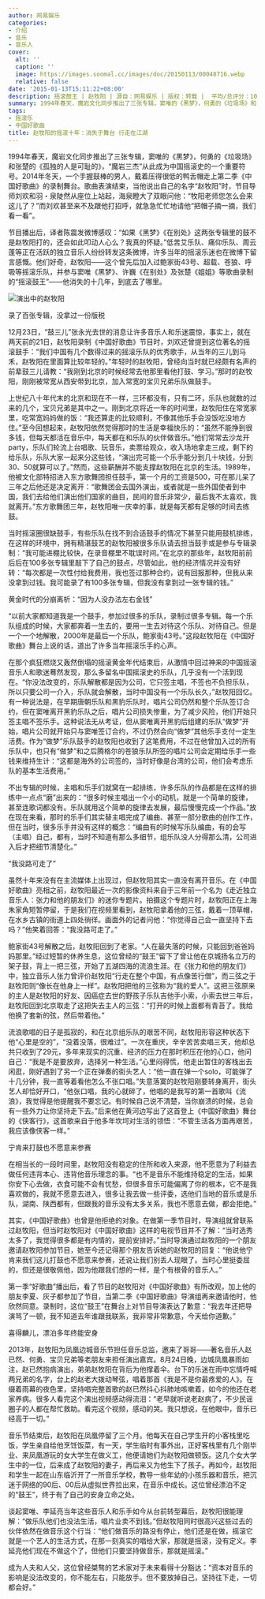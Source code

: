 ```yaml
---
author: 网易娱乐
categories:
- 介绍
- 音乐
- 音乐人
cover:
  alt: ''
  caption: ''
  image: https://images.soomal.cc/images/doc/20150113/00048716.webp
  relative: false
date: '2015-01-13T15:11:22+08:00'
description: 摇滚鼓王 | 赵牧阳 | 源自：网易娱乐 | 版权：转载 |  平均/总评分：10.00/210
summary: 1994年春天，魔岩文化同步推出了三张专辑，窦唯的《黑梦》，何勇的《垃圾场》和张楚的《孤独的人是可耻的》，“魔岩三杰”从此成为中国摇滚史的一个重要符号。2014年冬天，一个手握鼓棒的男人，戴着压得很低的鸭舌帽走上第二季《中国好歌曲》的录制舞台。歌曲表演结束，当他说出自己的名字“赵牧阳”时……
tags:
- 摇滚乐
- 中国好歌曲
title: 赵牧阳的摇滚十年：消失于舞台 行走在江湖
---
```


1994年春天，魔岩文化同步推出了三张专辑，窦唯的《黑梦》，何勇的《垃圾场》和张楚的《孤独的人是可耻的》，“魔岩三杰”从此成为中国摇滚史的一个重要符号。2014年冬天，一个手握鼓棒的男人，戴着压得很低的鸭舌帽走上第二季《中国好歌曲》的录制舞台。歌曲表演结束，当他说出自己的名字“赵牧阳”时，节目导师刘欢和羽・泉陡然从座位上站起，海泉瞪大了双眼问他：“牧阳老师您怎么会来这儿了？”而刘欢甚至来不及跟他打招呼，就急急忙忙地请他“把帽子摘一摘，我们看一看”。

节目播出后，译者陈震发微博感叹：“如果《黑梦》《在别处》这两张专辑里的鼓不是赵牧阳打的，还会如此叩动人心么？我真的怀疑。”低苦艾乐队、痛仰乐队、周云蓬等正在活跃的独立音乐人纷纷转发这条微博，许多当年的摇滚乐迷也在微博下留言感慨。他们好奇，赵牧阳――这个曾先后加入过鲍家街43号、超载、苍狼、呼吸等摇滚乐队，并参与窦唯《黑梦》、许巍《在别处》及张楚《姐姐》等歌曲录制的“摇滚鼓王”――他消失的十几年，到底去了哪里。

![演出中的赵牧阳](https://images.soomal.cc/images/doc/20150113/00048716.webp)





录了百张专辑，没拿过一份版税

12月23日，“鼓三儿”张永光去世的消息让许多音乐人和乐迷震惊，事实上，就在两天前的21日，赵牧阳录制《中国好歌曲》节目时，刘欢还曾提到这位著名的摇滚鼓手：“我们中国有几个数得过来的摇滚乐队的优秀歌手，从当年的三儿到马禾，赵牧阳在里面算比较年轻的。”年轻时的赵牧阳，曾经向当时就已经颇有名声的前辈鼓三儿请教：“我刚到北京的时候经常去他那里看他打鼓、学习。”那时的赵牧阳，刚刚被常宽从西安带到北京，加入常宽的宝贝兄弟乐队做鼓手。

上世纪八十年代末的北京和现在不一样，三环都没有，只有二环，乐队也就数的过来的几个，宝贝兄弟是其中之一。刚到北京将近一年的时间里，赵牧阳住在常宽家里，吃常宽妈妈做的饭：“我还算走的比较顺利，不像其他乐手会没饭吃没地方住。”至今回想起来，赵牧阳依然觉得那时的生活是幸福快乐的：“虽然不能挣到很多钱，但每天都活在音乐中，每天都在和乐队的伙伴做音乐。”他们常常去沙龙开party，乐队们轮流上台唱歌、玩音乐，卖票给观众，收入场地拿走三成，剩下的给乐队，乐队大家一起来分这些钱，“演出完可能一个乐手能分到几十块钱，分到30、50就算可以了。”然而，这些薪酬并不能支撑赵牧阳在北京的生活。1989年，他被文化部特招进入东方歌舞团担任鼓手，第一个月的工资是500，可在那儿呆了三年之后他还是决定离开：“歌舞团会去国外演出，或者就是一些外国使者到中国，我们去给他们演出他们国家的曲目，民间的音乐非常少，最后我不太喜欢，我就离开。”东方歌舞团三年，赵牧阳唯一庆幸的事，就是每天都有足够的时间去练鼓。

当时摇滚圈很缺鼓手，有些乐队在找不到合适鼓手的情况下甚至只能用鼓机排练，在这样的环境中，拥有精湛鼓艺的赵牧阳被很多乐队请去担当鼓手或是参与专辑录制：“我可能进棚比较快，在录音棚里不耽误时间。”在北京的那些年，赵牧阳前前后后在100多张专辑里敲下了自己的鼓点，尽管如此，他的经济情况并没有好转：“每次都是一次性付给我费用，我也签过那种合约，说有回报那种，但我从来没拿到过钱。我可能录了有100多张专辑，但我没有拿到过一张专辑的钱。”

黄金时代的分崩离析：“因为人没办法左右金钱”

“以前大家都知道我是一个鼓手，参加过很多的乐队，录制过很多专辑。每一个乐队组成的时候，大家都奔着一生去的，要用一生去对待这个乐队、对待自己。但是一个一个地解散，2000年是最后一个乐队，鲍家街43号。”这段赵牧阳在《中国好歌曲》舞台上说的话，道出了许多当年摇滚乐手的心声。

在那个疯狂燃烧又轰然倒塌的摇滚黄金年代结束后，从激情中回过神来的中国摇滚音乐人和歌迷蓦然发现，那么多留名中国摇滚史的乐队，几乎没有一个活到现在。“你没法改变的，乐队解散都是因为公司，它只签主唱，不签也不负担乐队，所以只要公司一介入，乐队就会解散，当时中国没有一个乐队长久，”赵牧阳回忆。有一种说法是，在早期唐朝乐队和黑豹乐队时，唱片公司仍然和整个乐队签订合约，但在窦唯离开黑豹乐队之后，唱片公司损失惨重，为了减少风险，他们开始只签主唱不签乐手。这种说法无从考证，但从窦唯离开黑豹后组建的乐队“做梦”开始，唱片公司就开始只与窦唯签订合约，不过仍然会向“做梦”其他乐手支付一定生活费。作为“做梦”乐队鼓手的赵牧阳也收到了这笔费用，不过在他曾加入过的所有乐队中，也只有“做梦”和之后腾格尔的苍狼乐队所签的唱片公司会定期给乐手一些钱来维持生计：“这都是海外的公司签的，当时好像是台湾的公司，他们会考虑乐队的基本生活费用。”

不出专辑的时候，主唱和乐手们就窝在一起排练，许多乐队的作品都是在这样的排练中一点点“磨”出来的：“很多时候主唱出一个小的动机，就是一个简单的旋律，甚至连歌词都没有。乐队就用这个简单的旋律去发展，最后慢慢完成一个作品。”放在现在来看，那时的乐手们其实替主唱完成了编曲、甚至一部分歌曲的创作工作，但在当时，很多乐手并没有这样的概念：“编曲有的时候写乐队编曲，有的会写（主唱）自己，都有，当时不知道有那么多细节，组乐队没人分得那么清，公司进入后才把细节清楚化。”

“我没路可走了”

虽然十年来没有在主流媒体上出现过，但赵牧阳其实一直没有离开音乐。在《中国好歌曲》亮相之前，赵牧阳最近一次的影像资料来自于三年前一个名为《走近独立音乐人：张力和他的朋友们》的迷你专题片。拍摄这个专题片时，赵牧阳正在上海朱家角短暂停留，于是我们在视频里看到，赵牧阳拿着他的三弦，戴着一顶草帽，在水乡古镇的街道上四处徜徉。画面外的记者问他：“你觉得自己会一直坚持下去吗？”他笑着回答：“我没路可走了。”

鲍家街43号解散之后，赵牧阳回到了老家。“人在最失落的时候，只能回到爸爸妈妈那里。”经过短暂的休养生息，这位曾经的“鼓王”留下了曾让他在京城扬名立万的架子鼓，背上一把三弦，开始了五湖四海的流浪生涯。在《张力和他的朋友们》中，独立音乐人张力曾评价赵牧阳“行走在整个中国，有点像苦行僧”，而三弦之于赵牧阳则“像长在他身上一样”。赵牧阳把他的三弦称为“我的爱人”。这把三弦原来的主人是赵牧阳的好友、因癌症去世的野孩子乐队吉他手小索，小索去世三年后，赵牧阳回到北京取走了这把失去主人的三弦：“打开的时候上面都有青苔了。我给他换了套新的弦，然后带着他。”

流浪歌唱的日子是孤寂的，和在北京组乐队的艰苦不同，赵牧阳形容这种状态下他“心里是空的”，“没着没落，很难过”。一次在重庆，辛辛苦苦卖唱三天，他却总共只收到了29元，多年来现实的沉重、经济的压力在那时积压在他的心口，他问自己：“我是不是要放弃，选择另一种生活。”心里闷得慌，他走出暂住的客栈出去闲逛，刚好遇到了另一个正在弹奏的街头艺人：“他一直在弹一个solo，可能弹了十几分钟，我一直等着看他怎么不张口唱。”失意落寞的赵牧阳刚要转身离开，街头艺人却恰好开口，“他张口唱，我的心就碎了，他唱的是我写的第一首歌叫《流浪》，我觉得是他提醒我不要忘记。有时候自己说不清楚，当你崩溃的时候，总会有一些外力让你坚持走下去。”后来他在黄河边写出了这首登上《中国好歌曲》舞台的《侠客行》，这首歌来自于他多年坎坷对生活的领悟：“不管生活各方面再艰苦，我应该像侠客一样。”

宁肯来打鼓也不愿意来参赛

在相当长的一段时间里，赵牧阳没有稳定的住所和收入来源，他不愿意为了利益去做任何违背本心、违背他音乐理念的事。“也不是音乐不能维持稳定的生活，如果你安下心去做，衣食可能不会有忧愁，但很多音乐可能偏离了你的根本，它不是我喜欢做的，我就不愿意去进入，很多让我去做一些评委，选他们当地的音乐或是乐队，湖南、陕西都有，但跟我的音乐没有太多关系，我也不愿意去做，都会拒绝。”

其实，《中国好歌曲》也曾是他拒绝的对象。在做第一季节目时，导演组就曾联系过赵牧阳，但当时赵牧阳对《中国好歌曲》这样的电视节目并不了解：“当时选秀太多了，我觉得很多都是有内情的，提前安排好。”当时导演通过赵牧阳的一个朋友邀请赵牧阳参加节目，她至今还记得那个朋友告诉她的赵牧阳的回复：“他说他宁肯来我们这儿打鼓也不愿意来参赛，还说让我们别丢人现眼了。当时心里挺委屈的，但还是很敬佩他，因为他跟我们想的一样，是个有根骨的音乐人。”

第一季“好歌曲”播出后，看了节目的赵牧阳对《中国好歌曲》有所改观，加上他的朋友李夏、灰子都参加了节目，当第二季《中国好歌曲》导演组再来邀请他时，他欣然同意。录制时，这位“鼓王”在舞台上对节目导演表达了歉意：“我去年还把导演骂了一顿，我不知道去年谁跟我联系，我非常非常歉意，今天给你道歉。”

喜得麟儿，漂泊多年终能安身

2013年，赵牧阳为凤凰边城音乐节担任音乐总监，邀来了哥哥――著名音乐人赵已然、何勇、宝贝兄弟等老朋友来担任演出嘉宾。8月24日晚，边城凤凰暴雨如注，赵已然抱病演出，弟弟赵牧阳在背后为他撑着伞。台下的乐迷在雨中忘情呼喊两兄弟的名字，台上的赵老大拨动琴弦，唱着那首《我是不是你最疼爱的人》。在缀着雨幕的夜色里，坚持唱完整首歌的赵已然抖心抖肺地咳嗽着，如今的他还在老家养病。很多人看完这个演出视频感动得流泪：“老早就听说老赵病了，不少民谣圈子的人都在帮忙救助。看完这个视频，感动的哭。我只想说，在他眼中，音乐已经高于一切。”

音乐节结束后，赵牧阳在凤凰停留了三个月。他每天在自己学生开的小客栈里吃饭，学生亲自给他烹饪饭菜，有一天，学生临时有事外出，正好客栈里有几个刚毕业、来凤凰游玩的女大学生在做义工，他便请她们为赵牧阳做顿饭。这几个女大学生中的一位，后来成了赵牧阳的妻子，再后来又为他生下了孩子。再如今，赵牧阳和学生一起在山东临沂开了一所音乐学校，教导一些年幼的小孩乐器和音乐，把沉迷于网络的90后、00后从虚拟世界拉出来，在音乐中成长。这位曾经漂泊不定的“鼓王”，终于有了自己的安身立命之处。

谈起窦唯、李延亮当年这些音乐人和乐手如今从台前转型幕后，赵牧阳很能理解：“做乐队他们也没法生活，唱片业卖不到钱。”但赵牧阳同时很高兴这些过去的伙伴依然在做音乐这个行当：“他们做音乐的路没有停止，他们还是在做，摇滚它就是一个艺人的生活方式，在那一刻真实的唱给大家，那就是摇滚，没有定义。李延亮他们现在不做这个了，但他们只要坚持做音乐，那就是摇滚。”

成为人夫和人父，这位曾经桀骜的艺术家对于未来看得十分豁达：“资本对音乐的影响是没法改变的，你不能左右，只能放手。但不要放掉自己，坚持往下走，一切都会好。”
